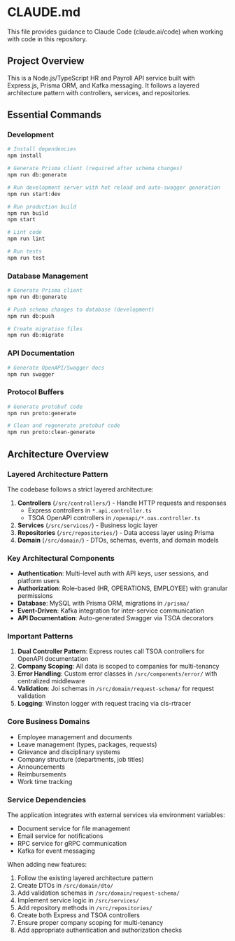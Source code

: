 # CLAUDE.md

This file provides guidance to Claude Code (claude.ai/code) when working with code in this repository.

## Project Overview

This is a Node.js/TypeScript HR and Payroll API service built with Express.js, Prisma ORM, and Kafka messaging. It follows a layered architecture pattern with controllers, services, and repositories.

## Essential Commands

### Development
```bash
# Install dependencies
npm install

# Generate Prisma client (required after schema changes)
npm run db:generate

# Run development server with hot reload and auto-swagger generation
npm run start:dev

# Run production build
npm run build
npm start

# Lint code
npm run lint

# Run tests
npm run test
```

### Database Management
```bash
# Generate Prisma client
npm run db:generate

# Push schema changes to database (development)
npm run db:push

# Create migration files
npm run db:migrate
```

### API Documentation
```bash
# Generate OpenAPI/Swagger docs
npm run swagger
```

### Protocol Buffers
```bash
# Generate protobuf code
npm run proto:generate

# Clean and regenerate protobuf code
npm run proto:clean-generate
```

## Architecture Overview

### Layered Architecture Pattern
The codebase follows a strict layered architecture:
1. **Controllers** (`/src/controllers/`) - Handle HTTP requests and responses
   - Express controllers in `*.api.controller.ts`
   - TSOA OpenAPI controllers in `/openapi/*.oas.controller.ts`
2. **Services** (`/src/services/`) - Business logic layer
3. **Repositories** (`/src/repositories/`) - Data access layer using Prisma
4. **Domain** (`/src/domain/`) - DTOs, schemas, events, and domain models

### Key Architectural Components
- **Authentication**: Multi-level auth with API keys, user sessions, and platform users
- **Authorization**: Role-based (HR, OPERATIONS, EMPLOYEE) with granular permissions
- **Database**: MySQL with Prisma ORM, migrations in `/prisma/`
- **Event-Driven**: Kafka integration for inter-service communication
- **API Documentation**: Auto-generated Swagger via TSOA decorators

### Important Patterns
1. **Dual Controller Pattern**: Express routes call TSOA controllers for OpenAPI documentation
2. **Company Scoping**: All data is scoped to companies for multi-tenancy
3. **Error Handling**: Custom error classes in `/src/components/error/` with centralized middleware
4. **Validation**: Joi schemas in `/src/domain/request-schema/` for request validation
5. **Logging**: Winston logger with request tracing via cls-rtracer

### Core Business Domains
- Employee management and documents
- Leave management (types, packages, requests)
- Grievance and disciplinary systems
- Company structure (departments, job titles)
- Announcements
- Reimbursements
- Work time tracking

### Service Dependencies
The application integrates with external services via environment variables:
- Document service for file management
- Email service for notifications
- RPC service for gRPC communication
- Kafka for event messaging

When adding new features:
1. Follow the existing layered architecture pattern
2. Create DTOs in `/src/domain/dto/`
3. Add validation schemas in `/src/domain/request-schema/`
4. Implement service logic in `/src/services/`
5. Add repository methods in `/src/repositories/`
6. Create both Express and TSOA controllers
7. Ensure proper company scoping for multi-tenancy
8. Add appropriate authentication and authorization checks